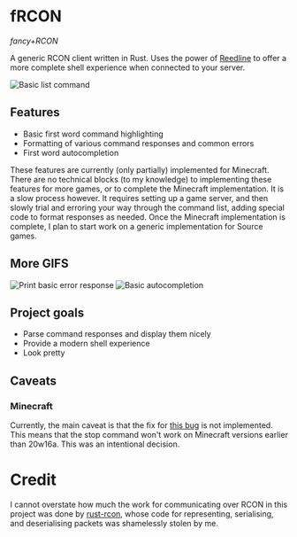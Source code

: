 # fRCON
*fancy+RCON*

A generic RCON client written in Rust. Uses the power of [Reedline](https://github.com/nushell/reedline) to offer a more complete shell experience when connected to your server. 

![Basic list command](https://vhs.charm.sh/vhs-3kzKyotX3ucq2NWyKayHfU.gif)
## Features
- Basic first word command highlighting
- Formatting of various command responses and common errors
- First word autocompletion

These features are currently (only partially) implemented for Minecraft. There are no technical blocks (to my knowledge) to implementing these features for more games, or to complete the Minecraft implementation. It is a slow process however. It requires setting up a game server, and then slowly trial and erroring your way through the command list, adding special code to format responses as needed. Once the Minecraft implementation is complete, I plan to start work on a generic implementation for Source games. 

## More GIFS
![Print basic error response](https://vhs.charm.sh/vhs-2ZI97q9oDb78UYZ9sNo7T8.gif)
![Basic autocompletion](https://vhs.charm.sh/vhs-7ac8eXDWfeDDkQIfoGN66W.gif)

## Project goals
- Parse command responses and display them nicely
- Provide a modern shell experience
- Look pretty 


## Caveats
### Minecraft
Currently, the main caveat is that the fix for [this bug](https://bugs.mojang.com/browse/MC-154617) is not implemented. This means that the stop command won't work on Minecraft versions earlier than 20w16a. This was an intentional decision.

# Credit
I cannot overstate how much the work for communicating over RCON in this project was done by [rust-rcon](https://github.com/panicbit/rust-rcon/blob/master/src/packet.rs), whose code for representing, serialising, and deserialising packets was shamelessly stolen by me. 

